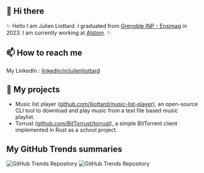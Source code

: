 ## 👋 Hi there
✨ Hello I am Julien Liottard. I graduated from [Grenoble INP - Ensimag](https://ensimag.grenoble-inp.fr/en) in 2023. I am currently working at [Alstom](https://www.alstom.com/). ✨

## 📫 How to reach me
My LinkedIn : [linkedin/in/julienliottard](https://www.linkedin.com/in/julienliottard/)

## 🔭 My projects
- Music list player ([github.com/jliottard/music-list-player](https://github.com/jliottard/music-list-player)), an open-source CLI tool to download and play music from a text file based music playlist.
- Torrust ([github.com/BitTorrust/torrust](https://github.com/BitTorrust/torrust)), a simple BitTorrent client implemented in Rust as a school project.

## My GitHub Trends summaries
![GitHub Trends Repository](https://api.githubtrends.io/user/svg/jliottard/repos?time_range=three_months&include_private=false&group=other&use_percent=true&loc_metric=added&theme=bright_lights)
![GitHub Trends Repository](https://api.githubtrends.io/user/svg/jliottard/langs?time_range=three_months&include_private=false&compact=false&use_percent=true&loc_metric=added&theme=bright_lights)
